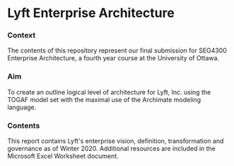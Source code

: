 # Lyft Enterprise Architecture

### Context
The contents of this repository represent our final submission for SEG4300 Enterprise Architecture, a fourth year course at the University of Ottawa.

### Aim
To create an outline logical level of architecture for Lyft, Inc. using the TOGAF model set with the maximal use of the Archimate modeling language.

### Contents
This report contains Lyft's enterprise vision, definition, transformation and governance as of Winter 2020. Additional resources are included in the Microsoft Excel Worksheet document.
